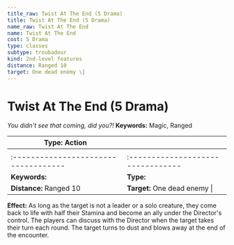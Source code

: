```yaml
---
title_raw: Twist At The End (5 Drama)
title: Twist At The End (5 Drama)
name_raw: Twist At The End
name: Twist At The End
cost: 5 Drama
type: classes
subtype: troubadour
kind: 2nd-level features
distance: Ranged 10
target: One dead enemy \|
---
```


# Twist At The End (5 Drama)

*You didn't see that coming, did you?!* **Keywords:** Magic, Ranged

| **Type:** Action                     |                                   |
| ------------------------------------ | --------------------------------- |
|                                      |                                   |
| :----------------------------------- | :-------------------------------- |
| **Keywords:**                        | **Type:**                         |
| **Distance:** Ranged 10              | **Target:** One dead enemy \|     |

**Effect:** As long as the target is not a leader or a solo creature, they come back to life with half their Stamina and become an ally under the Director's control. The players can discuss with the Director when the target takes their turn each round. The target turns to dust and blows away at the end of the encounter.
